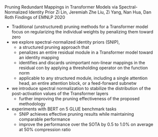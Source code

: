 Pruning Redundant Mappings in Transformer Models
  via Spectral-Normalized Identity Prior
Zi Lin, Jeremiah Zhe Liu, Zi Yang, Nan Hua, Dan Roth
Findings of EMNLP 2020

* Traditional (unstructured) pruning methods for a Transformer model
  focus on regularizing the individual weights by penalizing them toward zero
* we explore spectral-normalized identity priors (SNIP),
  * a structured pruning approach that
  * penalizes an entire residual module in a Transformer model
    toward an identity mapping
  * identifies and discards unimportant non-linear mappings in the residual con
    by applying a thresholding operator on the function norm
  * applicable to any structured module, including a
    single attention head, an entire attention block, or a feed-forward subnetw
* we introduce spectral normalization
  to stabilize the distribution of the post-activation values of the
  Transformer layers
  * further improving the pruning effectiveness of the proposed methodology
* experiments with BERT on 5 GLUE benchmark tasks
  * SNIP achieves effective pruning results while maintaining comparable
    performance
  * improve the performance over the SOTA by 0.5 to 1.0% on average at 50%
    compression ratio
